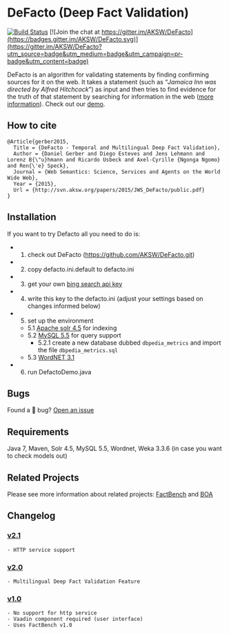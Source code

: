 DeFacto (Deep Fact Validation)
==============================
[![Build Status](https://travis-ci.org/AKSW/DeFacto.svg?branch=fusion)](https://travis-ci.org/AKSW/DeFacto)
[![Join the chat at https://gitter.im/AKSW/DeFacto](https://badges.gitter.im/AKSW/DeFacto.svg)](https://gitter.im/AKSW/DeFacto?utm_source=badge&utm_medium=badge&utm_campaign=pr-badge&utm_content=badge)

DeFacto is an algorithm for validating statements by finding confirming sources for it on the web. It takes a statement (such as “<i>Jamaica Inn was directed by Alfred Hitchcock</i>”) as input and then tries to find evidence for the truth of that statement by searching for information in the web ([more information](http://aksw.org/projects/DeFacto)). Check out our [demo](http://defacto.aksw.org/).

## How to cite
```Tex
@Article{gerber2015,
  Title = {DeFacto - Temporal and Multilingual Deep Fact Validation},
  Author = {Daniel Gerber and Diego Esteves and Jens Lehmann and Lorenz B{\"u}hmann and Ricardo Usbeck and Axel-Cyrille {Ngonga Ngomo} and Ren{\'e} Speck},
  Journal = {Web Semantics: Science, Services and Agents on the World Wide Web},
  Year = {2015},
  Url = {http://svn.aksw.org/papers/2015/JWS_DeFacto/public.pdf}
}
```

## Installation
If you want to try Defacto all you need to do is:

- 1. check out DeFacto (https://github.com/AKSW/DeFacto.git)
- 2. copy defacto.ini.default to defacto.ini
- 3. get your own [bing search api key](http://www.bing.com/toolbox/bingsearchapi) 
- 4. write this key to the defacto.ini (adjust your settings based on changes informed below)
- 5. set up the environment
  - 5.1 [Apache solr 4.5](https://archive.apache.org/dist/lucene/solr/4.5.0/) for indexing
  - 5.2 [MySQL 5.5](https://dev.mysql.com/doc/refman/5.5/en/) for query support
    - 5.2.1 create a new database dubbed ```dbpedia_metrics``` and import the file ```dbpedia_metrics.sql```
  - 5.3 [WordNET 3.1](https://wordnet.princeton.edu/wordnet/download/)
- 6. run DefactoDemo.java

## Bugs
Found a :bug: bug? [Open an issue](https://github.com/AKSW/fox/issues/new) 

## Requirements
Java 7, Maven, Solr 4.5, MySQL 5.5, Wordnet, Weka 3.3.6 (in case you want to check models out)

## Related Projects
Please see more information about related projects: [FactBench](https://github.com/AKSW/FactBench) and [BOA](http://aksw.org/Projects/BOA.html)

## Changelog
### [v2.1](https://github.com/AKSW/DeFacto/releases/tag/v2.1)
	- HTTP service support
  
### [v2.0](https://github.com/AKSW/DeFacto/releases/tag/v2.0)
	- Multilingual Deep Fact Validation Feature

### [v1.0](https://github.com/AKSW/DeFacto/releases/tag/v1.0)
	- No support for http service
	- Vaadin component required (user interface)
    - Uses FactBench v1.0
